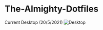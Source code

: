 # The-Almighty-Dotfiles

Current Desktop (20/5/2021)
![Desktop](https://user-images.githubusercontent.com/73924040/118879260-1ea8ed00-b90e-11eb-90ea-7c6df5bea32f.png)
